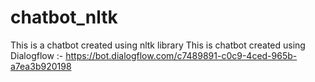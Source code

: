 # chatbot_nltk
This is a chatbot created using nltk library
This is chatbot created using Dialogflow :- https://bot.dialogflow.com/c7489891-c0c9-4ced-965b-a7ea3b920198
